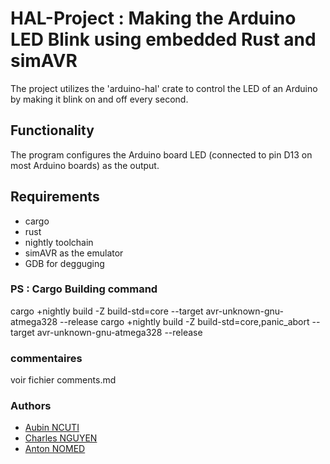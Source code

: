 # HAL-Project : Making the Arduino LED Blink using embedded Rust and simAVR

The project utilizes the 'arduino-hal' crate to control the LED of an Arduino by making it blink on and off every second.

## Functionality

The program configures the Arduino board LED (connected to pin D13 on most Arduino boards) as the output.

## Requirements

- cargo
- rust
- nightly toolchain
- simAVR as the emulator
- GDB for degguging

### PS : Cargo Building command

cargo +nightly build -Z build-std=core --target avr-unknown-gnu-atmega328 --release
cargo +nightly build -Z build-std=core,panic_abort --target avr-unknown-gnu-atmega328 --release


### commentaires

voir fichier comments.md

### Authors

- [Aubin NCUTI](https://github.com/aubinmega)
- [Charles NGUYEN](https://github.com/Sylkka)
- [Anton NOMED](https://github.com/Coraz0nn)